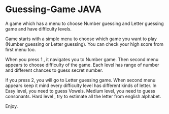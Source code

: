 # Guessing-Game JAVA
A game which has a menu to choose Number guessing and Letter guessing game and have difficulty levels.

Game starts with a simple menu to choose which game you want to play (Number guessing or Letter guessing). You can check your high score from first menu too. 

When you press 1 , it navigates you to Number game. Then second menu appears to choose difficulty of the game. Each level has range of number and different chances to guess secret number.

If you press 2, you will go to Letter guessing game. When second menu appears keep it mind every difficulty level has different kinds of letter. In Easy level, you need to guess Vowels. Medium level, you need to guess consonants. Hard level , try to estimate all the letter from english alphabet.

Enjoy.
